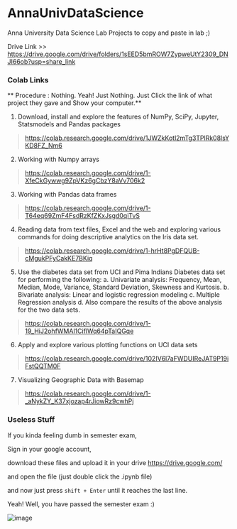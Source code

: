 # AnnaUnivDataScience
Anna University Data Science Lab Projects to copy and paste in lab ;)


Drive Link >> https://drive.google.com/drive/folders/1sEED5bmROW7ZypweUtY2309_DNJI66ob?usp=share_link

### Colab Links

** Procedure : Nothing. Yeah! Just Nothing. Just Click the link of what project they gave and Show your computer.**

1. Download, install and explore the features of NumPy, SciPy, Jupyter,
Statsmodels and Pandas packages

> https://colab.research.google.com/drive/1JWZkKotl2mTg3TPlRk08lsYKD8FZ_Nm6


2. Working with Numpy arrays 

> https://colab.research.google.com/drive/1-XfeCkGywwg9ZpVKz6gCbzY8aVv706k2


3. Working with Pandas data frames

> https://colab.research.google.com/drive/1-T64eq69ZmF4FsdRzKfZKxJsgd0qiTvS


4. Reading data from text files, Excel and the web and exploring
various commands for doing descriptive analytics on the Iris data
set.

> https://colab.research.google.com/drive/1-hrHt8PgDFQUB-cMgukPFyCakKE7BKiq


5. Use the diabetes data set from UCI and Pima Indians Diabetes data
set for performing the following:
a. Univariate analysis: Frequency, Mean, Median, Mode, Variance,
Standard Deviation, Skewness and Kurtosis.
b. Bivariate analysis: Linear and logistic regression modeling
c. Multiple Regression analysis
d. Also compare the results of the above analysis for the two data
sets.

> https://colab.research.google.com/drive/1-19_HiJ2ohfWMAl1CiflWq64pTaIQGqe


6. Apply and explore various plotting functions on UCI data sets

> https://colab.research.google.com/drive/102IV6l7aFWDUIReJAT9P19iFstQQTM0F


7. Visualizing Geographic Data with Basemap

> https://colab.research.google.com/drive/1-_aNykZY_K37xjozap4rJiowRz9cwhPj


### Useless Stuff

If you kinda feeling dumb in semester exam,

Sign in your google account,

download these files and upload it in your drive https://drive.google.com/

and open the file (just double click the .ipynb file)

and now just press `shift + Enter` until it reaches the last line.

Yeah! Well, you have passed the semester exam :)

![image](https://user-images.githubusercontent.com/86729101/200352078-3cd4919b-bbdd-41a7-b606-b37f1d934187.png)
